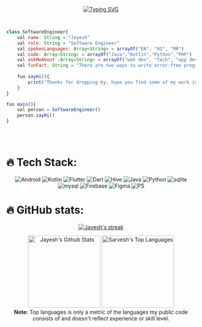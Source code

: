 <p align="center">
<a href="https://git.io/typing-svg"><img src="https://readme-typing-svg.demolab.com?font=Yesteryear&size=28&duration=4001&pause=96&color=F7755B&center=true&vCenter=true&width=435&lines=Hello%2C+Myself+Jayesh%2C;I'm+a+self-taught+;Passionate+Mobile+App+Developer+From+India;+%F0%9F%87%AE%F0%9F%87%B3" alt="Typing SVG" /></a>
</p>

<br/>

```javascript
class SoftwareEngineer{
    val name: String = "Jayesh"
    val role: String = "Software Engineer"
    val spokenLanguages: Array<String> = arrayOf("EN", "HI", "MR")
    val code: Array<String> = arrayOf("Java","Kotlin","Python","PHP")
    val askMeAbout :Array<String> = arrayOf("web dev", "tech", "app dev", "photography")
    val funFact: String = "There are two ways to write error-free programs; only the third one works"
    
    fun sayHi(){
        print("Thanks for dropping by, hope you find some of my work interesting.")
    }
}

fun main(){
    val person = SoftwareEngineer()
    person.sayHi()
}
    
```
<br/>

# 🔥 Tech Stack:
<p align="center">
<img src="https://img.shields.io/badge/Android-00e600?style=for-the-badge&logo=android&logoColor=white" alt="Android">
<img src="https://img.shields.io/badge/Kotlin-000000?style=for-the-badge&logo=kotlin&logoColor=white" alt="Kotlin">
<img src="https://img.shields.io/badge/flutter-42A5F5?style=for-the-badge&logo=flutter&logoColor=white" alt="Flutter">
<img src="https://img.shields.io/badge/dart-4597ce?style=for-the-badge&logo=dart&logoColor=white" alt="Dart">
<img src="https://img.shields.io/badge/hive-0000FF?style=for-the-badge&logo=hive&logoColor=white" alt="Hive">
<img src="https://img.shields.io/badge/java-f89820?style=for-the-badge&logo=java&logoColor=white" alt="Java">
<img src="https://img.shields.io/badge/python-f6875as?style=for-the-badge&logo=Python&logoColor=white" alt="Python">
<img src="https://img.shields.io/badge/sqlite-32de89?style=for-the-badge&logo=sqlite&logoColor=white" alt="sqlite">
<img src="https://img.shields.io/badge/mysql-f29111?style=for-the-badge&logo=mysql&logoColor=white" alt="mysql">
<img src="https://img.shields.io/badge/firebase-FFA611?style=for-the-badge&logo=firebase&logoColor=white" alt="Firebase">
<img src="https://img.shields.io/badge/figma-62372c?style=for-the-badge&logo=figma&logoColor=white" alt="Figma">
<img src="https://img.shields.io/badge/adobephotoshop-001E36?style=for-the-badge&logo=adobephotoshop&logoColor=white" alt="PS">
</p>

# 🔥 GitHub stats:

<!-- GitHub Readme Streak Stats -->
<p align="center">
  <a href="https://github.com/shutterscripter">
    <img title="🔥 Get streak stats for your profile at git.io/streak-stats" alt="Jayesh's streak" src="https://streak-stats.demolab.com/?user=shutterscripter&theme=dark&hide_border=true"/>
  </a>
</p>

<p align="center">
  <a href="https://github.com/shutterscripter"><img alt="Jayesh's Github Stats" src="https://denvercoder1-github-readme-stats.vercel.app/api/?username=shutterscripter&show_icons=true&include_all_commits=true&count_private=true&theme=dark&hide_border=true" height="192px"/></a>
  <a href="https://github.com/shutterscripter"><img alt="Sarvesh's Top Languages" src="https://github-readme-stats.vercel.app/api/top-langs/?username=shutterscripter&langs_count=8&layout=compact&theme=dark&hide_border=true&hide=Jupyter%20Notebook" height="192px"/></a>
  <br/>
  <b>Note:</b> Top languages is only a metric of the languages my public code consists of and doesn't reflect experience or skill level.
</p>
